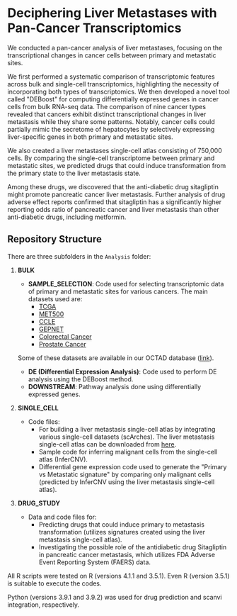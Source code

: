 
# Deciphering Liver Metastases with Pan-Cancer Transcriptomics

We conducted a pan-cancer analysis of liver metastases, focusing on the transcriptional changes in cancer cells between primary and metastatic sites.

We first performed a systematic comparison of transcriptomic features across bulk and single-cell transcriptomics, highlighting the necessity of incorporating both types of transcriptomics. We then developed a novel tool called "DEBoost" for computing differentially expressed genes in cancer cells from bulk RNA-seq data. The comparison of nine cancer types revealed that cancers exhibit distinct transcriptional changes in liver metastasis while they share some patterns. Notably, cancer cells could partially mimic the secretome of hepatocytes by selectively expressing liver-specific genes in both primary and metastatic sites.

We also created a liver metastases single-cell atlas consisting of 750,000 cells. By comparing the single-cell transcriptome between primary and metastatic sites, we predicted drugs that could induce transformation from the primary state to the liver metastasis state.

Among these drugs, we discovered that the anti-diabetic drug sitagliptin might promote pancreatic cancer liver metastasis. Further analysis of drug adverse effect reports confirmed that sitagliptin has a significantly higher reporting odds ratio of pancreatic cancer and liver metastasis than other anti-diabetic drugs, including metformin.

## Repository Structure

There are three subfolders in the `Analysis` folder:

1. **BULK**
   - **SAMPLE_SELECTION**: Code used for selecting transcriptomic data of primary and metastatic sites for various cancers. The main datasets used are:
     - [TCGA](https://github.com/BioinformaticsFMRP/TCGAbiolinks/)
     - [MET500](https://xenabrowser.net/datapages/?cohort=MET500%20(expression%20centric))
     - [CCLE](https://www.ncbi.nlm.nih.gov/geo/query/acc.cgi?acc=GSE36133)
     - [GEPNET](https://www.ncbi.nlm.nih.gov/geo/query/acc.cgi?acc=GSE98894)
     - [Colorectal Cancer](https://www.ncbi.nlm.nih.gov/geo/query/acc.cgi?acc=GSE50760)
     - [Prostate Cancer](https://www.ncbi.nlm.nih.gov/geo/query/acc.cgi?acc=GSE147250)
       
   Some of these datasets are available in our OCTAD database ([link](https://github.com/Bin-Chen-Lab/octad)).

   - **DE (Differential Expression Analysis)**: Code used to perform DE analysis using the DEBoost method.
   - **DOWNSTREAM**: Pathway analysis done using differentially expressed genes.

2. **SINGLE_CELL**
   - Code files:
     - For building a liver metastasis single-cell atlas by integrating various single-cell datasets (scArches). The liver metastasis single-cell atlas can be downloaded from [here](https://chenlab-data-public.s3.us-west2.amazonaws.com/LIVER_METASTASIS_ATLAS/Chen_LiverMetastasis_new.RData).
     - Sample code for inferring malignant cells from the single-cell atlas (InferCNV).
     - Differential gene expression code used to generate the "Primary vs Metastatic signature" by comparing only malignant cells (predicted by InferCNV using the liver metastasis single-cell atlas).

3. **DRUG_STUDY**
   - Data and code files for:
     - Predicting drugs that could induce primary to metastasis transformation (utilizes signatures created using the liver metastasis single-cell atlas).
     - Investigating the possible role of the antidiabetic drug Sitagliptin in pancreatic cancer metastasis, which utilizes FDA Adverse Event Reporting System (FAERS) data.

All R scripts were tested on R (versions 4.1.1 and 3.5.1). Even R (version 3.5.1) is suitable to execute the codes.

Python (versions 3.9.1 and 3.9.2) was used for drug prediction and scanvi integration, respectively.




